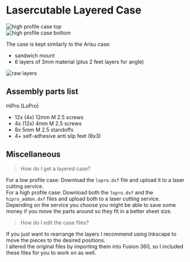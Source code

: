 # Lasercutable Layered Case

![high profile case top](https://gist.githubusercontent.com/floookay/7bf6511a8d84804d32de4d7bbe3bd0fb/raw/559336bcb5f8c04bbea9ad8aab7397812ab72859/case_wo_keycaps_frontal.jpg)  
![high profile case bottom](https://gist.githubusercontent.com/floookay/7bf6511a8d84804d32de4d7bbe3bd0fb/raw/559336bcb5f8c04bbea9ad8aab7397812ab72859/case_assembled_bottom.jpg)  

The case is kept similarly to the Arisu case:

- sandwich mount
- 6 layers of 3mm material (plus 2 feet layers for angle)

![raw layers](https://gist.githubusercontent.com/floookay/7bf6511a8d84804d32de4d7bbe3bd0fb/raw/4545813142abf2e65902b7caca10f7a3b39ebaed/raw_layers.jpg)

## Assembly parts list

HiPro (LoPro)

- 12x (4x) 12mm M 2.5 screws
- 4x (12x) 4mm M 2.5 screws
- 8x 5mm M 2.5 standoffs
- 4+ self-adhesive anti slip feet (8x3)

## Miscellaneous

> How do I get a layered case?

For a low profile case: Download the `lopro.dxf` file and upload it to a laser cutting service.  
For a high profile case: Download both the `lopro.dxf` and the `hipro_addon.dxf` files and upload both to a laser cutting service.  
Depending on the service you choose you might be able to save some money if you move the parts around so they fit in a better sheet size.

> How do I edit the case files?

If you just want to rearrange the layers I recommend using Inkscape to move the pieces to the desired positions.  
I altered the original files by importing them into Fusion 360, so I included these files for you to work on as well.

